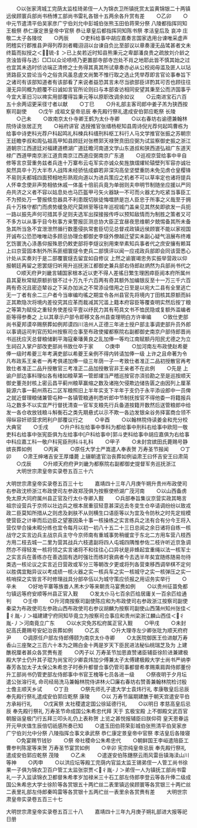 <!-- { "loadSidebar": true } -->
　　○以张家湾城工完荫太监桂琦弟侄一人为锦衣卫所镇抚赏太监黄锦银二十两镇远侯顾寰兵部尚书杨博工部尚书雷礼各银十五两余各升赏有差
　　○乙卯
　　○中元节遣清平伯吴家彦广宁伯刘允中彭城伯张熊玉田伯蒋荣分祭  八陵都指挥同知王极祭  恭仁康定景皇帝中官祭  恭让章皇后都指挥同知陈书祭  孝洁皇后及  哀冲  庄敬二太子各陵坟
　　○丙辰
　　○吏科给事中胡应嘉奏言国家选用台谏唯采虚声罔稽实行郡推县尹得列荐剡者輙诩诩以台谏自负比至部议以章奏漫无品骘甚者文未终篇而拟授之＜锍-釒＞已上矣若近时知县熊秉元之卑鄙潘良贵之疏放刘介龄之贪浊皆得与选氵□□以众论啧啧乃更置部寺部寺岂处不肖之地耶此皆不慎其始之过也宜其未选时侦访端正清修之士务得其真其所试章奏亦必从公校阅毋滥及匪人以玷贤路臣又尝论当今之俗贪风虽息虗文尚繁不惟行取之选止凭举荐即言官论事奉旨下之诸司有该部知道者有该部看了来说者益恐其言未尽当欲部臣详酌其可否也顾往往漫无异同概为题覆不曰诚如言官所论则曰与本部查访相同安望其秉至公而济国事乎今宜大革旧习以禆实用部覆得旨秉元等以原职改调余如议
　　○云南进宝石六百五十余两诏更采径寸者以献
　　○丁巳
　　○升礼部主客司郎中姜子羔为狭西按察司副使
　　○戊午  成祖文皇帝忌辰  奉先殿行祭礼遣成安伯郭应乾祭  长陵
　　○己未
　　○故南京太仆寺卿王鹤为太仆寺卿
　　○以右春坊右谕德兼翰林院侍读张居正充
　　○裕府讲官  选授推官张缙杨枢知县周诗倪光荐何起鸣曹栋为给事中诗吏科光荐户科起鸣礼科楝兵科缙刑科枢工科行人马文学推官张振之苏朝宗王廷瞻李叔和周弘祖高甲知县顾廷对张槚郭天禄贺贲田应弼为试监察御史振之浙江道朝宗江西道廷对福建道槚湖广道廷瞻河南道文学山东道叔和狭西道弘祖广东道天禄广西道甲南京浙江道贲南京江西道应弼南京广东道
　　○巡视京营给事中辛自修等言京营重务兹者兵连十万寨布云屯军实亦诚众矣旌旗熠燿轮辕壁列军容亦诚壮矣然具卒十万大半市人战阵未经骄怯成癖若非深沟高垒坚壁重防未免见虏仓皇樱锋不易则夫都城四面预相地形熟观向道以为进兵策应之机者不可以草率定也诸将提兵人怀幸念使非声势相依休戚一体虽十倍前兵竟为单弱则夫申明节制随坐应援以严同舟共济之义者不容以姑息处也马匹盔甲弓矢火器缺一不可而火器尤为吃紧当事臣工不为预处万一警报倐忽器具不利患既切肤徒悔噬脐是岂人臣忠于所事之义哉至于拥兵十万株守都门而虏势缓急咫尺莫辨至等往年巡视城门盖亲见其然矣即欲发一兵扼一路以振先声何可措其手足则夫选军出探接报传呼以预知敌情而为制胜之策者又可不多方以从事乎目今秋事方来警报叵测总协大臣正宜昼夜思维朝夕兢惕备其所未备急其所当急不宜泄泄然循行数墨侵执常套臣切见总督戎政镇远侯顾寰不能以家视国开诚布公恐恐唯唯动多顾忌协理佥都御史李燧外僚越迁望实未副心疑气沮展布终难乞饬寰洗心涤愚仰报殊恩仍敕吏部将李燧议别用柬举素知兵事者代之庶安攘有赖耳  上曰京营固本制外所系匪细寰燧令吏兵二部慎评以闻一应戎政兵部即会同该营悉心计处从实奏刘于是二部覆寰燧去留宜如自修议  上然之谕寰竭忠务实振举营政以仰报朝廷再留之恩罢燧归听用升巡抚浙江都御史兼兵部右侍郎赵炳然为兵部尚书代之
　　○顺天府尹刘畿言辅国家根本近以吏不得人差徭日繁生理困瘁臣阅本府所属州县其夏秋常赋原额折银不过十万九千六百两有奇其额外加编银反至十一万三千六百两有奇况且密迩辇谷之下采办加派之不常添设借用之日至是以宛大二县有全里逃亡无一丁者有余二三户者今当审编均徭之期宜令各州县官先将境内丁田核其原额而紏正其欺隐次将境内差役究其应革而裁减其冗滥上籍本府容臣等覆查明实然后按丁粮之等第为赋役之重轻务使差役平壹以纾民力其有苟具文书不恤民隐或复额外滥编者臣等得参奏之  上以其章示户部令即移文各州县查理明白方许审编
　　○致仕吏部尚书夏邦谟卒赐祭葬如例邦谟四川涪州人正德三年进士授户部主事调吏部升员外郎以事谪运司判官历知州按察司佥事至布政使擢都察院右副都御史南京户部侍郎晋尚书巡抚应天总督粮储剿平海寇秦璠黄良之乱加俸一等均江南赋额丹阳民尤德之为立生祠召入掌户部改吏部尚书致仕卒于家
　　○庚申
　　○加河南左布政使赵希夔俸一级时希夔三年考满吏部以希夔王亲例不得内转请加俸一级  上许之且命著为令凡布政系王亲者一再考俱递加俸一级三年荫一子一考致仕者准正二品初授散官再考致仕者准正二品升授散官三考准正二品加授散官非王亲者不在此例
　　○先是  上谕户部边事料理似各有绪如粮草第一管郎燿当严稽巡按官亦湏验勘之至是巡按顺天御史董尧封核上密云昌平蓟州粮草赢缩之数及诸拖欠侵欺边储告匮之由因列上厘革毙源六事一蓟州燕石二区军粮照旧上半年实支下半年于支仍于永平添设郎中一员俾之就近督理粮储兼管屯种一各镇管粮通判悉听郎中节制抚按官不得他委一将籍报兵马之数多不以实宜严行督抚清查一官军支粮先行兵备道按籍开数然后送管粮郎中给发一各仓收放钱粮斗斛衡石之类先期悬式以示不欺一各边发银籴谷务择富商佥领不得纵容奸顽营求罔利户部覆议行之
　　○辛酉
　　○以翰林院侍读姜金和充分校大典官
　　○壬戌
　　○升户科左给事中季科为都给事中刑科右给事中欧阳一敬吏科右给事中张宪臣俱为左给事中[户科给事中]郭斗吏科给事中胡应嘉俱为右给事中科应嘉工科一敬户科宪臣刑科斗礼科
　　○甲子
　　○未封宫嫔田氏薨赐号静嫔丧葬如例
　　○丙寅
　　○原任大学士严嵩遣人奉表贺  万寿圣节报闻
　　○丁卯
　　○肃王绅堵吉安王厚燔薨  上辍朝遣官治丧葬如例谥肃王曰怀吉安王曰肃简
　　○戊辰
　　○升顺天府府尹刘畿为都察院右副都御史提督军务巡抚浙江
　　大明世宗肃皇帝实录卷五百三十六


大明世宗肃皇帝实录卷五百三十七
　　嘉靖四十三年八月庚午朔升贵州布政使司右参政沈桥浙江布政使司左参政郑茂俱为按察使桥湖广茂河南
　　○以山西备虏免太原大同府属州县正官及行太仆寺卿入觐
　　○兵部奉旨集议京营实政其略言  祖宗设营兵于京师以壮边兵之根本居重驭轻意甚深远去冬变生仓卒请调纷纷以致戎政二臣莫知所措从之则虑及剥肤不从则横生口语臣等以为宜及令防秋之时先定规模使营臣之计审而后边臣之望塞因条十事一核操练之实言练兵之法有合有分今王将入营仅举合操未暇分练也宜令每月以初一初八十五二十三日总阅之余日诸将自练一核战守之实言边兵主战京兵主守今京师南有重城事势稍缓宜于东北二方用车营八枝西方用二枝去城一二里为营其战兵六枝遣副将四人屯城四隅惟参佐二枝许听近京急调然亦不得轻发一核将领之实言诸将不和往往心口异状是非蜂起宜重绳以法一核军士之实言兵在善练亦在善选固有选时强壮而练时衰病者今去选半年矣宜随练随易勿待类选一核论议之实言近日营政或军分三等朝改夕更或将列各营束移西调举棋不定何以胜偶宜黜异议以考成绩一核火器之实一核兵车之实一核城守之实一核弹压之实一核哨探之实皆言不时修理战具分部卒伍以为城守策应侦报之用诏务实举行
　　○辛未
　　○好地平寨等族畨人黑木少等来朝贡马宴赉如例
　　○以贵州征苗免都匀镇远等府安顺等州县正官入觐
　　○发太仆马七百余匹给居庸关一百余匹给通判
　　○壬申
　　○升河南按察司副使陈应和为布政使司右参政浙江按察司副使秦梁为布政使司左参政山西布政使司右参议胡麟为按察司副使山西蒲州知州张佳＜彳胤-丿＞福建建宁府同知毕竟立为按察司佥事应和贵州梁浙江麟山西佳＜彳胤-丿＞河南竟立广东
　　○以水灾免苏松府属正官入觐
　　○甲戌
　　○未封妃高氏薨赐号安妃治丧葬如例
　　○乙亥
　　○升大理寺左少卿张玭为顺天府府尹
　　○调原任户部左侍郎傅颐为南京太仆寺卿
　　○太医院御医王俭进献万寿香山三座聚之三百六十本为之赐白金十两是岁天下臣民进法秘仙桃瑞芝及为  上建醮祝厘者甚众各赏赉有差
　　○丙子以  万寿圣节加恩直赞诸臣辅臣徐阶进兼建极殿大学士仍升其子琨为尚宝司少卿袁炜加少傅兼太子太傅建极殿大学士尚书严纳李春芳各加太子太保公朱希忠子时泰升都督佥事仍管司事都督希孝赐乘肩舆侍郎董份升工部尚书仍管吏部左侍郎事中书官王槐等七员各进一级
　　○祭夜明于夕月坛遣公张溶行礼  命司经局洗马兼翰林院侍讲林火□廉右春坊右赞善兼翰林院检讨殷士儋主顺天乡试
　　○丁丑
　　○祭先师孔子遣大学士袁炜行礼  孝康敬皇后忌辰  奉先殿行祭礼遣成安伯郭应乾祭  康陵
　　○以  万寿节届期建醮于朝天宫遣安平伯方承裕行礼
　　○戊寅祭  太社稷遣定国公徐延德行礼
　　○以明日  孝慈高皇后忌辰  奉先殿行祭礼  万寿圣节命成国公朱希忠代拜  天于  玄极宝殿  上不御殿文武百官朝服诣皇极门行五拜三叩头礼仍上表称贺  上览之甚悦报辅臣曰朕仰荷  皇天恩眷运开元甲庆值生辰倍切祇感所奏已知
　　○遣玉田伯蒋荣彭城伯张熊清平伯吴家彦广宁伯刘允中分祭  八陵指挥佥事文承武祭  恭仁康定景皇帝中官祭  孝洁皇后各陵寝
　　○免宴赐节钱钞
　　○祭  帝社稷命公朱希忠代
　　○朝鲜国王李峘遣陪臣工曹参判陈寔等来贺  万寿圣节宴赏如例
　　○辛卯  宪宗纯皇帝忌辰  奉先殿行祭礼遣成安伯郭应乾祭  茂陵
　　○乙未
　　○遣遂安伯陈鏸祭云雨风雷岳镇海渎山川等神
　　○丙申
　　○以洪应坛等殿工完荫内官监太监王锡弟侄一人管工尚书徐果一子俱为锦衣卫百户管工太监张崇贾＜彳胤-丿＞弟侄一人为镇抚工部尚书雷礼一子入监读锦衣卫都督朱希孝岁加禄米三十石工部左侍郎李登云等各升俸二级成国公朱希忠大学士徐阶等各赏银五十两纻丝二表里镇远侯顾寰等各赏银三十两纻丝二表里礼部左侍郎秦鸣雷等各赏银十五两纻丝一表里余各赏赉有差
　　大明世宗肃皇帝实录卷五百三十七


大明世宗肃皇帝实录卷五百三十八
　　嘉靖四十三年九月庚子朔礼部进大报等祀日册

